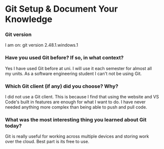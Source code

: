 # Git Setup & Document Your Knowledge
### Git version
I am on:
git version 2.48.1.windows.1

### Have you used Git before? If so, in what context?
Yes I have used Git before at uni. I will use it each semester for almost all my units. As a software engineering student I can't not be using Git.

### Which Git client (if any) did you choose? Why?
I did not use a Git client. This is because I find that using the website and VS Code's built in features are enough for what I want to do. I have never needed anything more complex than being able to push and pull code.

### What was the most interesting thing you learned about Git today?
Git is really useful for working across multiple devices and storing work over the cloud. Best part is its free to use.